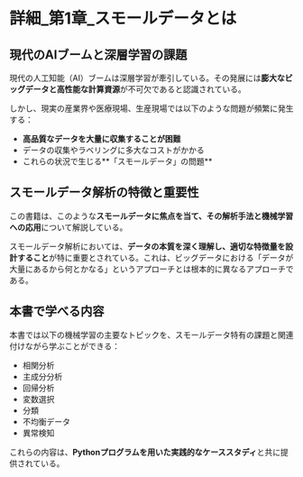 # 詳細_第1章_スモールデータとは

## 現代のAIブームと深層学習の課題

現代の人工知能（AI）ブームは深層学習が牽引している。その発展には**膨大なビッグデータと高性能な計算資源**が不可欠であると認識されている。

しかし、現実の産業界や医療現場、生産現場では以下のような問題が頻繁に発生する：
- **高品質なデータを大量に収集することが困難**
- データの収集やラベリングに多大なコストがかかる
- これらの状況で生じる**「スモールデータ」の問題**

## スモールデータ解析の特徴と重要性

この書籍は、このような**スモールデータに焦点を当て、その解析手法と機械学習への応用**について解説している。

スモールデータ解析においては、**データの本質を深く理解し、適切な特徴量を設計すること**が特に重要とされている。これは、ビッグデータにおける「データが大量にあるから何とかなる」というアプローチとは根本的に異なるアプローチである。

## 本書で学べる内容

本書では以下の機械学習の主要なトピックを、スモールデータ特有の課題と関連付けながら学ぶことができる：

- 相関分析
- 主成分分析
- 回帰分析
- 変数選択
- 分類
- 不均衡データ
- 異常検知

これらの内容は、**Pythonプログラムを用いた実践的なケーススタディ**と共に提供されている。

